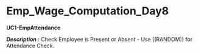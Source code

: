 # Emp_Wage_Computation_Day8
**UC1-EmpAttendance**

**_Description_** : Check Employee is Present or Absent - Use ((RANDOM)) for Attendance Check.